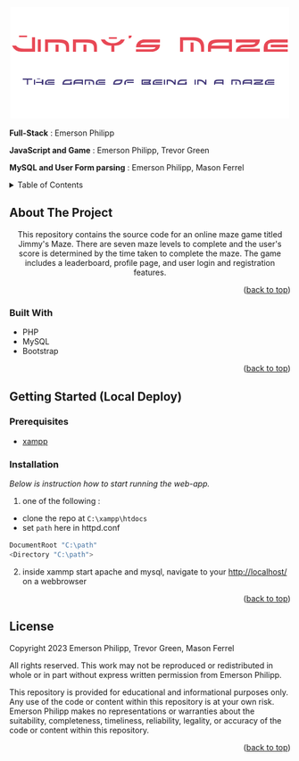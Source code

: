 <!-- Improved compatibility of back to top link: See: https://github.com/othneildrew/Best-README-Template/pull/73 -->
<a name="readme-top"></a>
<!-- PROJECT LOGO -->
<div align="center">
  <a href="https://github.com/knaxel/Climb-Grader">
    <img src="https://github.com/knaxel/JimmysMaze/blob/master/img/Game%20Logo.png?raw=true" alt="Logo" >
</a>

</div>

**Full-Stack** : Emerson Philipp
  
**JavaScript and Game** : Emerson Philipp, Trevor Green 
  
**MySQL and User Form parsing** : Emerson Philipp, Mason Ferrel  

[linkedin-url]: https://www.linkedin.com/in/e-m-



<!-- TABLE OF CONTENTS -->
<details>
  <summary>Table of Contents</summary>
  <ol>
    <li>
      <a href="#about-the-project">About The Project</a>
      <ul>
        <li><a href="#built-with">Built With</a></li>
      </ul>
    </li>
    <li>
      <a href="#getting-started">Getting Started</a>
      <ul>
        <li><a href="#prerequisites">Prerequisites</a></li>
        <li><a href="#installation">Installation</a></li>
      </ul>
    </li>
    <li><a href="#license">License</a></li>
  </ol>
</details>



<!-- ABOUT THE PROJECT -->
## About The Project

  <p align="center">
    This repository contains the source code for an online maze game titled Jimmy's Maze. There are seven maze levels to complete and the user's score is determined by the time taken to complete the maze. The game includes a leaderboard, profile page, and user login and registration features.
  </p>
  
<!-- [![IMAGE ALT TEXT HERE](https://img.youtube.com/vi/8IIgYCVqt5k/0.jpg)](https://www.youtube.com/watch?v8IIgYCVqt5k) -->

<p align="right">(<a href="#readme-top">back to top</a>)</p>

### Built With

- PHP
- MySQL
- Bootstrap

<p align="right">(<a href="#readme-top">back to top</a>)</p>

<!-- GETTING STARTED -->
## Getting Started (Local Deploy)

### Prerequisites 

- [xampp](https://www.apachefriends.org/download.html) 

### Installation

_Below is instruction how to start running the web-app._

1. one of the following : 
- clone the repo at ``` C:\xampp\htdocs ```
- set ```path``` here in httpd.conf 
```sh
DocumentRoot "C:\path"
<Directory "C:\path"> 
```

2. inside xammp start apache and mysql, navigate to your [http://localhost/](http://localhost/) on a webbrowser

<p align="right">(<a href="#readme-top">back to top</a>)</p>

<!-- LICENSE -->
## License

Copyright 2023 Emerson Philipp, Trevor Green, Mason Ferrel

All rights reserved. This work may not be reproduced or redistributed in whole or in part without express written permission from  Emerson Philipp.

This repository is provided for educational and informational purposes only. Any use of the code or content within this repository is at your own risk. Emerson Philipp makes no representations or warranties about the suitability, completeness, timeliness, reliability, legality, or accuracy of the code or content within this repository.

<p align="right">(<a href="#readme-top">back to top</a>)</p>




<!-- MARKDOWN LINKS & IMAGES -->
<!-- https://www.markdownguide.org/basic-syntax/#reference-style-links -->
[contributors-shield]: https://img.shields.io/github/contributors/othneildrew/Best-README-Template.svg?style=for-the-badge
[contributors-url]: https://github.com/othneildrew/Best-README-Template/graphs/contributors
[forks-shield]: https://img.shields.io/github/forks/othneildrew/Best-README-Template.svg?style=for-the-badge
[stars-shield]: https://img.shields.io/github/stars/othneildrew/Best-README-Template.svg?style=for-the-badge
[issues-shield]: https://img.shields.io/github/issues/othneildrew/Best-README-Template.svg?style=for-the-badge
[license-shield]: https://img.shields.io/github/license/othneildrew/Best-README-Template.svg?style=for-the-badge
[linkedin-shield]: https://img.shields.io/badge/-LinkedIn-black.svg?style=for-the-badge&logo=linkedin&colorB=555
[product-screenshot]: images/screenshot.png
[Next.js]: https://img.shields.io/badge/next.js-000000?style=for-the-badge&logo=nextdotjs&logoColor=white
[Next-url]: https://nextjs.org/
[React.js]: https://img.shields.io/badge/React-20232A?style=for-the-badge&logo=react&logoColor=61DAFB
[React-url]: https://reactjs.org/
[Vue.js]: https://img.shields.io/badge/Vue.js-35495E?style=for-the-badge&logo=vuedotjs&logoColor=4FC08D
[Vue-url]: https://vuejs.org/
[Angular.io]: https://img.shields.io/badge/Angular-DD0031?style=for-the-badge&logo=angular&logoColor=white
[Angular-url]: https://angular.io/
[Svelte.dev]: https://img.shields.io/badge/Svelte-4A4A55?style=for-the-badge&logo=svelte&logoColor=FF3E00
[Svelte-url]: https://svelte.dev/
[Laravel.com]: https://img.shields.io/badge/Laravel-FF2D20?style=for-the-badge&logo=laravel&logoColor=white
[Laravel-url]: https://laravel.com
[Bootstrap.com]: https://img.shields.io/badge/Bootstrap-563D7C?style=for-the-badge&logo=bootstrap&logoColor=white
[Bootstrap-url]: https://getbootstrap.com
[JQuery.com]: https://img.shields.io/badge/jQuery-0769AD?style=for-the-badge&logo=jquery&logoColor=white
[JQuery-url]: https://jquery.com 


